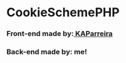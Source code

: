 # CookieSchemePHP

### Front-end made by:<a href="https://github.com/KAParreira"> KAParreira </a>
### Back-end made by: me!
